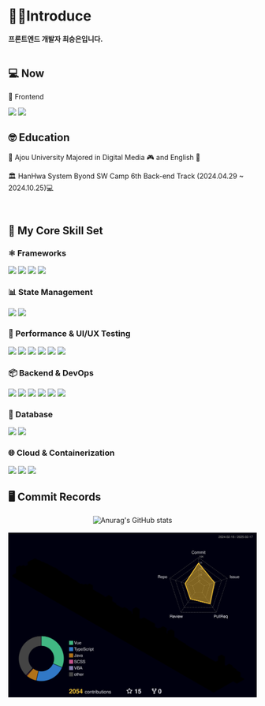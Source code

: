 

<div align=left>

# 👩‍💻Introduce
<b>프론트엔드 개발자 최승은입니다.</b>
<br/>
<br/>
## 💻 Now
 <p>🔭 Frontend </p>
 <img src="https://img.shields.io/badge/React-white?style=flat&logo=react&logoColor=61DAFB"/> 
 <img src="https://img.shields.io/badge/Typescript-white?style=flat&logo=typescript&logoColor=007ACC"> 
<br/>

## 🤓 Education
<p>🏫 Ajou University Majored in Digital Media 🎮 and English 📓</p>
<p>🏛️ HanHwa System Byond SW Camp 6th Back-end Track (2024.04.29 ~ 2024.10.25)💻</p>

<br/>

## 🚀 My Core Skill Set

### ⚛️ Frameworks
<img src="https://img.shields.io/badge/React-white?style=flat&logo=react&logoColor=61DAFB"/> 
<img src="https://img.shields.io/badge/Next.js-white?style=flat&logo=nextdotjs&logoColor=000000"> 
<img src="https://img.shields.io/badge/Vue.js-white?style=flat&logo=vue.js&logoColor=4FC08D"/> 
<img src="https://img.shields.io/badge/Svelte-white?style=flat&logo=svelte&logoColor=FF3E00"/>

### 📊 State Management
<img src="https://img.shields.io/badge/Redux-white?style=flat&logo=redux&logoColor=764ABC"/>
<img src="https://img.shields.io/badge/Pinia-white?style=flat&logo=vue.js&logoColor=4FC08D"/>

### 🔎 Performance & UI/UX Testing
<img src="https://img.shields.io/badge/Storybook-white?style=flat&logo=storybook&logoColor=FF4785"/> 
<img src="https://img.shields.io/badge/Chromatic-white?style=flat&logo=chromatic&logoColor=F25C7E"/> 
<img src="https://img.shields.io/badge/Jest-white?style=flat&logo=jest&logoColor=C21325"/> 
<img src="https://img.shields.io/badge/React%20Testing%20Library-white?style=flat&logo=testing-library&logoColor=E33332"/> 
<img src="https://img.shields.io/badge/Cypress-white?style=flat&logo=cypress&logoColor=17202C"/> 
<img src="https://img.shields.io/badge/Playwright-white?style=flat&logo=playwright&logoColor=2EAD33"/>

### 📦 Backend & DevOps
<img src="https://img.shields.io/badge/SpringBoot-white?style=flat&logo=springboot&logoColor=6DB33F"/>
<img src="https://img.shields.io/badge/HAProxy-white?style=flat&logo=haproxy&logoColor=000000"/>
<img src="https://img.shields.io/badge/Node%20Exporter-white?style=flat&logo=prometheus&logoColor=E6522C"/>
<img src="https://img.shields.io/badge/ApacheJmeter-white?style=flat&logo=apachejmeter&logoColor=D22128"/>
<img src="https://img.shields.io/badge/Prometheus-white?style=flat&logo=prometheus&logoColor=E6522C"/> 
<img src="https://img.shields.io/badge/Grafana-white?style=flat&logo=grafana&logoColor=F46800"/>

### 💽  Database
<img src="https://img.shields.io/badge/MongoDB-white?style=flat&logo=mongodb&logoColor=47A248"/>
<img src="https://img.shields.io/badge/MariaDB-white?style=flat&logo=mariadb&logoColor=003545"/> 

### 🌐 Cloud & Containerization
<img src="https://img.shields.io/badge/Docker-white?style=flat&logo=docker&logoColor=2496ED"/> 
<img src="https://img.shields.io/badge/Kubernetes-white?style=flat&logo=kubernetes&logoColor=326CE5"/>
<img src="https://img.shields.io/badge/Jenkins-white?style=flat&logo=jenkins&logoColor=D24939"/> 

## 🖥 Commit Records
<div align=center>
 
![Anurag's GitHub stats](https://github-readme-stats.vercel.app/api?username=xeunnie&show_icons=true&count_private=true&theme=catppuccin_latte)<br>
<br>
![](./profile-3d-contrib/profile-night-rainbow.svg)
</div>

